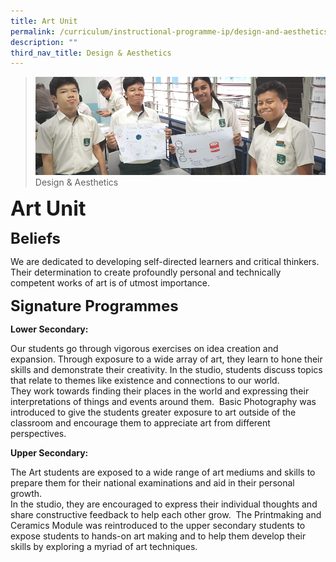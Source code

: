 ```yaml
---
title: Art Unit
permalink: /curriculum/instructional-programme-ip/design-and-aesthetics/art-unit
description: ""
third_nav_title: Design & Aesthetics
---
```

>![](/images/Curriculum/Curriculum.jpg)
>Design & Aesthetics

**<font size=6>Art Unit</font>**

**<font size=5>Beliefs</font>**

We are dedicated to developing self-directed learners and critical thinkers. Their determination to create profoundly personal and technically competent works of art is of utmost importance. 

  
**<font size=5>Signature Programmes</font>**

**Lower Secondary:** 

Our students go through vigorous exercises on idea creation and expansion. Through exposure to a wide array of art, they learn to hone their skills and demonstrate their creativity. In the studio, students discuss topics that relate to themes like existence and connections to our world.<br>
They work towards finding their places in the world and expressing their interpretations of things and events around them. 
Basic Photography was introduced to give the students greater exposure to art outside of the classroom and encourage them to appreciate art from different perspectives.

**Upper Secondary:** 

The Art students are exposed to a wide range of art mediums and skills to prepare them for their national examinations and aid in their personal growth.<br>
In the studio, they are encouraged to express their individual thoughts and share constructive feedback to help each other grow. 
The Printmaking and Ceramics Module was reintroduced to the upper secondary students to expose students to hands-on art making and to help them develop their skills by exploring a myriad of art techniques.
